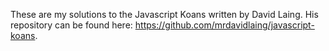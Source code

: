 These are my solutions to the Javascript Koans written by David Laing. His repository can be found here: https://github.com/mrdavidlaing/javascript-koans.
